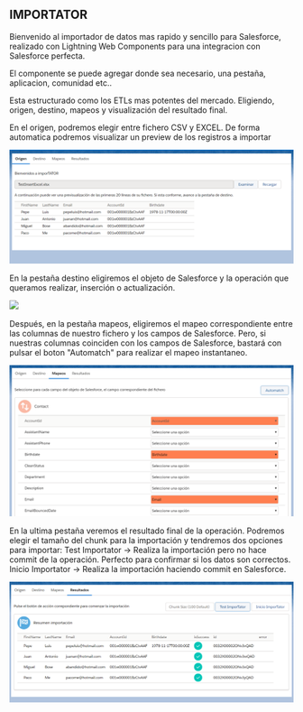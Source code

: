 IMPORTATOR
------------

Bienvenido al importador de datos mas rapido y sencillo para Salesforce, realizado con Lightning Web Components para una integracion con Salesforce perfecta.

El componente se puede agregar donde sea necesario, una pestaña, aplicacion, comunidad etc..

Esta estructurado como los ETLs mas potentes del mercado. Eligiendo, origen, destino, mapeos y visualización del resultado final.

En el origen, podremos elegir entre fichero CSV y EXCEL. De forma automatica podremos visualizar un preview de los registros a importar

<img src="capturas/Origen.png" >


En la pestaña destino eligiremos el objeto de Salesforce y la operación que queramos realizar, inserción o actualización.

<img src="capturas/Destino.png" >

Después, en la pestaña mapeos, eligiremos el mapeo correspondiente entre las columnas de nuestro fichero y los campos de Salesforce. Pero, si nuestras columnas coinciden con los campos de Salesforce, bastará con pulsar el boton "Automatch" para realizar el mapeo instantaneo.

<img src="capturas/Mapeos.png" >

En la ultima pestaña veremos el resultado final de la operación. Podremos elegir el tamaño del chunk para la importación y tendremos dos opciones para importar:
Test Importator -> Realiza la importación pero no hace commit de la operación. Perfecto para confirmar si los datos son correctos.
Inicio Importator -> Realiza la importación haciendo commit en Salesforce.

<img src="capturas/Resultados.png" >